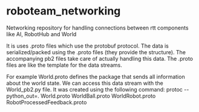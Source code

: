 # roboteam_networking
Networking repository for handling connections between rtt components like AI, RobotHub and World

It is uses .proto files which use the protobuf protocol. The data is serialized/packed using the .proto files (they provide the structure).
The accompanying pb2 files take care of actually handling this data. The .proto files are like the template for the data streams.

For example World.proto defines the package that sends all information about the world state. We can access this data stream with the World_pb2.py file. It was created using the following command: protoc --python_out=. World.proto WorldBall.proto WorldRobot.proto RobotProcessedFeedback.proto
